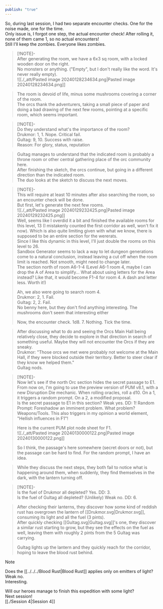 ```yaml
---  
publish: "true"  
---  
```

  
So, during last session, I had two separate encounter checks. One for the noise made, one for the time.    
Only issue is, I forgot one step, the actual encounter check! After rolling it, none of them came 1, so no actual encounters!    
Still I'll keep the zombies. Everyone likes zombies.  
  
> [!NOTE]-  
> After generating the room, we have a 6x3 sq room, with a locked wooden door on the right.    
> No monsters or anything. ("Empty", but I don't really like the word. It's never really empty).    
> ![[./_att/Pasted image 20240128234634.png|Pasted image 20240128234634.png]]  
>   
  
> The room is devoid of life, minus some mushrooms covering a corner of the room.    
> The orcs thank the adventurers, taking a small piece of paper and doing a bad drawing of the next few rooms, pointing at a specific room, which seems important.  
  
> [!NOTE]-  
> Do they understand what's the importance of the room?    
> Drukmor: 1, 1. Nope. Critical fail.    
> Gultag: 9, 10. Success with raise.    
> Reason: For glory, status, reputation  
  
> Gultag manages to understand that the indicated room is probably a throne room or other central gathering place of the orc community here.  
> After finishing the sketch, the orcs continue, but going in a different direction than the indicated room.  
> The duo looks at the sketch to discuss the next moves.  
  
> [!NOTE]-  
> This will require at least 10 minutes after also searching the room, so an encounter check will be done.  
> But first, let's generate the next few rooms.  
> ![[./_att/Pasted image 20240129232425.png|Pasted image 20240129232425.png]]  
> Well, seems like I overdid it a bit and finished the available rooms for this level, 13 (I mistakenly counted the first corridor as well, won't fix it now). Which is also quite limiting given with what we know, there is supposed to be an entire section for the wererats.  
> Since I like this dynamic in this level, I'll just double the rooms on this level to 26.  
> Sandbox Generator seems to lack a way to let dungeon generations come to a natural conclusion, instead leaving a cut off when the room limit is reached. Not smooth, might need to change later.  
> The section north of room A6-1-4 (Level A6-1 room 4, maybe I can drop the A of Area to simplify... What about using letters for the Area instead? Like that, it would become F1-4 for room 4. A dash and letter less. Worth it!)  
>   
> Ah, we also were going to search room 4.  
> Drukmor: 2, 1. Fail.  
> Gultag: 2, 2. Fail.  
> No benny here, but they don't find anything interesting. The mushrooms don't seem that interesting either  
>   
> Now, the encounter check. 1d8. 7. Nothing. Tick the time.  
  
> After discussing what to do and seeing the Orcs Main Hall being relatively close, they decide to explore in that direction in search of something useful. Maybe they will not encounter the Orcs if they are sneaky.  
> Drukmor: "Those orcs we met were probably not welcome at the Main Hall, if they were blocked outside their territory. Better to steer clear if they know we helped them."  
> Gultag nods.  
  
> [!NOTE]-  
> Now let's see if the north Orc section hides the secret passage to E1.  
> From now on, I'm going to use the preview version of PUM v8.1, with a new Disruption Die mechanic. When rolling oracles, roll a d10. On a 1, it triggers a random prompt. On a 2, a modified proposal.  
> Is the secret passage to E1 in this section? Weak yes. DD: 1! Random Prompt: Foreshadow an imminent problem. What problem? Weapons/Tools. This also triggers in my opinion a world element, "Hellish influences in F1"!  
>   
> Here is the current PUM plot node sheet for F1.  
> ![[./_att/Pasted image 20240130000122.png|Pasted image 20240130000122.png]]  
>   
> So I think, the passage's here somewhere (secret doors or not), but the passage can be hard to find. For the random prompt, I have an idea.  
  
> While they discuss the next steps, they both fail to notice what is happening around them, when suddenly, they find themselves in the dark, with the lantern turning off.  
  
> [!NOTE]-  
> Is the fuel of Drukmor all depleted? Yes. DD: 3.  
> Is the fuel of Gultag all depleted? (Unlikely) Weak no. DD: 6.  
>   
  
> After checking their lanterns, they discover how some kind of reddish rust has overgrown the lantern of [[Drukmor.svg|Drukmor.svg]], consuming its light and all the fuel (3 pints).  
> After quickly checking [[Gultag.svg|Gultag.svg]]'s one, they discover a similar rust starting to grow, but they see the effects on the fuel as well, leaving them with roughly 2 pints from the 5 Gultag was carrying.  
>   
> Gultag lights up the lantern and they quickly reach for the corridor, hoping to leave the blood rust behind.  
  
> [!NOTE]  
> Does the [[../../../Blood Rust|Blood Rust]] applies only on emitters of light? Weak no.  
> Interesting.  
  
Will our heroes manage to finish this expedition with some light?  
Next session!  
[[./Session 4|Session 4]]